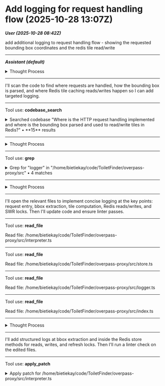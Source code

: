 <!-- Generated by SpecStory -->

<!-- cursor Session df105357-1fe9-48e7-92e9-1e6817786362 (2025-10-28 13:07Z) -->

# Add logging for request handling flow (2025-10-28 13:07Z)

_**User (2025-10-28 08:42Z)**_

add additional logging to request handling flow - showing the requested bounding box coordinates and the redis tile read/write

---

_**Assistant (default)**_

<think><details><summary>Thought Process</summary>**Exploring code modifications**

I need to modify the code to add logging for the request handling flow, specifically for the requested bounding box coordinates and the Redis tile read/write operations. Since the user communicated in English, I'll implement these changes in that language. First, I'll explore the codebase to find the request handling flow and the Redis caching logic. I should search through multiple files in the src directory, including index.ts, tiling.ts, and logger.ts. Let’s get on with the search!</details></think>

---

I'll scan the code to find where requests are handled, how the bounding box is parsed, and where Redis tile caching reads/writes happen so I can add targeted logging.

---

Tool use: **codebase_search**

<details>
                <summary>Searched codebase "Where is the HTTP request handling implemented and where is the bounding box parsed and used to read/write tiles in Redis?" • **15** results</summary>
            
| File | Lines |
|------|-------|
| `src/interpreter.ts` | L22-113 |
| `specification.md` | L72-89 |
| `src/store.ts` | L33-111 |
| `specification.md` | L20-74 |
| `specification.md` | L14 |
| `src/interpreter.ts` | L20 |
| `src/upstream.ts` | L9-88 |
| `Overpass-Proxy-Prompt.md` | L54-117 |
| `src/interpreter.ts` | L55-159 |
| `src/upstream.ts` | L31 |
| `src/index.ts` | L9-47 |
| `src/bbox.ts` | L9-50 |
| `README.md` | L37 |
| `src/config.ts` | L13-36 |
| `README.md` | L35-88 |

</details>

---

<think><details><summary>Thought Process</summary>**Modifying logging for requests**

I need to add more logging to the request handling flow that shows the requested bounding box coordinates and the Redis tile read/write actions. I'll modify `src/interpreter.ts` to log the bounding box and the tiles count. Then, I'll update `src/store.ts` to log the `readTiles` keys, results, `writeTile`, and `withRefreshLock`. I should use the `logger.ts` instance for this. Let's open `logger.ts` and get started!</details></think>

---

Tool use: **grep**

<details>
<summary>Grep for "logger" in "/home/bietiekay/code/ToiletFinder/overpass-proxy/src" • 4 matches</summary>

Output mode: files_with_matches


| File |
|------|
| `src/interpreter.ts` |
| `src/logger.ts` |
| `src/index.ts` |
| `src/upstream.ts` |


</details>

---

<think><details><summary>Thought Process</summary>**Adding logging for requests**

I’m thinking we need to enhance the logging in our request handling flow. Specifically, I want to show the bounding box coordinates and log the Redis tile read/write operations. 

So, I’ll modify `interpreter.ts` to log the chosen bounding box and tiles. In `store.ts`, I should log the counts and hashes for read and write tile operations. I’ll use the existing logger from `src/logger.ts`, so I need to open those files and see where to add this information.</details></think>

---

I'll open the relevant files to implement concise logging at the key points: request entry, bbox extraction, tile computation, Redis reads/writes, and SWR locks. Then I'll update code and ensure linter passes.

---

Tool use: **read_file**

Read file: /home/bietiekay/code/ToiletFinder/overpass-proxy/src/interpreter.ts

---

Tool use: **read_file**

Read file: /home/bietiekay/code/ToiletFinder/overpass-proxy/src/store.ts

---

Tool use: **read_file**

Read file: /home/bietiekay/code/ToiletFinder/overpass-proxy/src/logger.ts

---

Tool use: **read_file**

Read file: /home/bietiekay/code/ToiletFinder/overpass-proxy/src/index.ts

---

<think><details><summary>Thought Process</summary>**Implementing logging for request handling**

I need to add logging to the request handling process, focusing on the requested bounding box coordinates and the Redis tile read/write actions. I'll update `src/interpreter.ts` to log when the bounding box is extracted, tiles are computed, and their counts, along with readings before and after functions like `store.readTiles` and `writeTile`. It might be best to implement logging within `store.ts` methods for consistency. I’ll preserve the existing indentation style and add the necessary imports from `logger.ts`.
**Adding logging for operations**

I’m looking to add various logs throughout the system for better visibility. In `interpreter.handleCacheable`, I’ll log the bounding box coordinates and possibly the tiles count after extraction. For `store.readTiles`, I’ll include logging before the `mget` operation and after parsing to track hits and misses, logging the count and hashes. In `store.writeTile`, I’ll log the tile hash and expiration timestamps. For `withRefreshLock`, I’ll log when the lock is acquired, skipped, and released. Lastly, I’ll ensure the tests aren't too noisy and apply the necessary patch before running the lints.</details></think>

---

I'll add structured logs at bbox extraction and inside the Redis store methods for reads, writes, and refresh locks. Then I'll run a linter check on the edited files.

---

Tool use: **apply_patch**

<details>
        <summary>Apply patch for /home/bietiekay/code/ToiletFinder/overpass-proxy/src/interpreter.ts</summary>
      

```diff
*** Begin Patch
*** Update File: /home/bietiekay/code/ToiletFinder/overpass-proxy/src/interpreter.ts
@@
   query: string
 ): Promise<void> => {
   const bbox = extractBoundingBox(query);
   if (!bbox) {
@@
   }
 
+  logger.info(
+    {
+      bbox: { west: bbox.west, south: bbox.south, east: bbox.east, north: bbox.north }
+    },
+    'cacheable request with bbox'
+  );
+
   const tiles = tilesForBoundingBox(bbox, deps.config.tilePrecision);
   if (tiles.length > deps.config.maxTilesPerRequest) {
     throw new TooManyTilesError(`Request requires ${tiles.length} tiles`);
   }
*** End Patch
```

---

Tool use: **apply_patch**

<details>
        <summary>Apply patch for /home/bietiekay/code/ToiletFinder/overpass-proxy/src/store.ts</summary>
      

```diff
*** Begin Patch
*** Update File: /home/bietiekay/code/ToiletFinder/overpass-proxy/src/store.ts
@@
-import type { BoundingBox } from './bbox.js';
+import type { BoundingBox } from './bbox.js';
+import { logger } from './logger.js';
@@
   public async readTiles(tiles: TileInfo[]): Promise<Map<string, CachedTile>> {
     const keys = tiles.map((tile) => tileKey(tile.hash));
     const values = await this.redis.mget(keys);
     const now = Date.now();
@@
-    tiles.forEach((tile, index) => {
+    let hits = 0;
+    let misses = 0;
+    let staleCount = 0;
+
+    tiles.forEach((tile, index) => {
       const value = values[index];
       if (!value) {
-        return;
+        misses += 1;
+        return;
       }
 
       try {
         const payload = JSON.parse(value) as OverpassTilePayload;
         const stale = payload.expiresAt < now;
         result.set(tile.hash, { tile, payload, stale });
+        hits += 1;
+        if (stale) {
+          staleCount += 1;
+        }
       } catch {
         result.delete(tile.hash);
+        misses += 1;
       }
     });
 
+    logger.info(
+      {
+        tiles: tiles.map((t) => t.hash),
+        hits,
+        misses,
+        stale: staleCount
+      },
+      'redis tile read'
+    );
+
     return result;
   }
@@
   public async writeTile(tile: TileInfo, response: OverpassResponse): Promise<void> {
     const now = Date.now();
     const payload: OverpassTilePayload = {
       response,
       fetchedAt: now,
       expiresAt: now + this.options.ttlSeconds * 1000
     };
 
     await this.redis.set(tileKey(tile.hash), JSON.stringify(payload), 'PX', (this.options.ttlSeconds + this.options.swrSeconds) * 1000);
+
+    logger.info(
+      {
+        tile: tile.hash,
+        expiresAt: payload.expiresAt,
+        ttlSeconds: this.options.ttlSeconds,
+        swrSeconds: this.options.swrSeconds
+      },
+      'redis tile write'
+    );
   }
@@
   public async withRefreshLock(tile: TileInfo, handler: () => Promise<void>): Promise<void> {
     const lockKey = `${tileKey(tile.hash)}:lock`;
     const acquired = await this.redis.set(lockKey, '1', 'PX', this.options.swrSeconds * 1000, 'NX');
     if (!acquired) {
+      logger.debug({ tile: tile.hash }, 'redis refresh lock skipped');
       return;
     }
 
+    logger.debug({ tile: tile.hash }, 'redis refresh lock acquired');
     try {
       await handler();
     } finally {
       await this.redis.del(lockKey);
+      logger.debug({ tile: tile.hash }, 'redis refresh lock released');
     }
   }
*** End Patch
```

---

Tool use: **read_lints**

<details>
          <summary>Read lints for 2 files</summary>
      
Lint paths:

- `/home/bietiekay/code/ToiletFinder/overpass-proxy/src/interpreter.ts`
- `/home/bietiekay/code/ToiletFinder/overpass-proxy/src/store.ts`

Lint results


**No lint errors found**
</details>

---

- I’ll add logging at bbox extraction and Redis interactions now.

Changes made:
- Added a bbox log on cacheable requests in `src/interpreter.ts` showing west/south/east/north.
- Added detailed Redis logs in `src/store.ts`:
  - On reads: tile hashes with counts for hits, misses, and stale.
  - On writes: tile hash with expiry and TTL/SWR seconds.
  - On refresh locks: debug logs for skipped, acquired, and released.

You’ll see entries like:
- “cacheable request with bbox” including bbox coords.
- “redis tile read” with hits/misses/stale and tile hashes.
- “redis tile write” with tile, expiresAt, ttlSeconds, swrSeconds.
- “redis refresh lock …” for SWR behavior.

- All edits lint clean.

---

